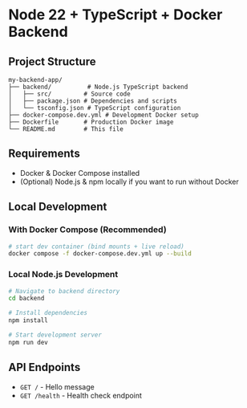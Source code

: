 # Node 22 + TypeScript + Docker Backend

## Project Structure
```
my-backend-app/
├── backend/          # Node.js TypeScript backend
│   ├── src/         # Source code
│   ├── package.json # Dependencies and scripts
│   └── tsconfig.json # TypeScript configuration
├── docker-compose.dev.yml # Development Docker setup
├── Dockerfile       # Production Docker image
└── README.md        # This file
```

## Requirements
- Docker & Docker Compose installed
- (Optional) Node.js & npm locally if you want to run without Docker


## Local Development

### With Docker Compose (Recommended)
```bash
# start dev container (bind mounts + live reload)
docker compose -f docker-compose.dev.yml up --build
```

### Local Node.js Development
```bash
# Navigate to backend directory
cd backend

# Install dependencies
npm install

# Start development server
npm run dev
```

## API Endpoints
- `GET /` - Hello message
- `GET /health` - Health check endpoint